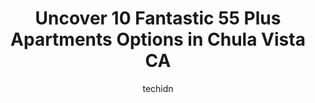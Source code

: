 ---
layout: ampstory
image: https://i0.wp.com/www.depkes.org/wp-content/uploads/2023/06/55-plus-apartments-0-in-chula-vista-ca-1685858958.jpeg?resize=640,853
author: techidn
featured: false
description: Discover the impressive array of 55 Plus Apartments options in Chula Vista CA, where you can find 10 of the largest 55 Plus Apartments establishments in the area. From renowned classics to h
title: Uncover 10 Fantastic 55 Plus Apartments Options in Chula Vista CA
cover:
   title: Uncover 10 Fantastic 55 Plus Apartments Options in Chula Vista CA
   subtitle: Rickpate
   background: https://www.depkes.org/wp-content/uploads/2023/06/55-plus-apartments-0-in-chula-vista-ca-1685858958.jpeg

pages: 
 - layout: thirds
   top: <h1>#1 Pacific Pointe Senior Apartments</h1>
   bottom: "<p>We needed a place for my brother-in-law who has quickly deteriorated in health. However, hes still at the point where he is stubbornly self sufficient. If you or your lo</p>"
   background: https://www.depkes.org/wp-content/uploads/2023/06/55-plus-apartments-1-in-chula-vista-ca-1685858959.jpeg
   backgroundblur: true
 - layout: thirds
   top: <h1>#2 Congregational Tower</h1>
   bottom: "<p>I lived here with my husband in 1912-1916 we where so happy here since than we came back to California and now waiting on the waiting list because I  really enjoy during </p>"
   background: https://www.depkes.org/wp-content/uploads/2023/06/55-plus-apartments-2-in-chula-vista-ca-1685858959.jpeg
   cta:
      link: https://www.depkes.org/blog/uncover-10-fantastic-55-plus-apartments-options-in-chula-vista-ca/
      text: Uncover 10 Fantastic 55 Plus Apartments Options in Chula Vista CA
 - layout: thirds
   top: <h1>#3 Hacienda Mobile Estates - A 55+ Community</h1>
   bottom: "<p>502 Anita St, Chula Vista, CA 91911, United States</p>"
   background: https://www.depkes.org/wp-content/uploads/2023/06/55-plus-apartments-3-in-chula-vista-ca-1685858960.jpeg
   cta:
      link: https://www.depkes.org/blog/uncover-10-fantastic-55-plus-apartments-options-in-chula-vista-ca/
      text: Uncover 10 Fantastic 55 Plus Apartments Options in Chula Vista CA
 - layout: thirds
   top: <h1>#4 Fredericka Manor Retirement Community in Chula Vista</h1>
   bottom: "<p>183 3rd Ave, Chula Vista, CA 91910, United States</p>"
   background: https://images.unsplash.com/photo-1509114397022-ed747cca3f65?ixlib=rb-4.0.3&ixid=MnwxMjA3fDB8MHxwaG90by1wYWdlfHx8fGVufDB8fHx8&auto=format&fit=crop&w=640&h=853&q=80
   cta:
      link: https://www.depkes.org/blog/uncover-10-fantastic-55-plus-apartments-options-in-chula-vista-ca/
      text: Uncover 10 Fantastic 55 Plus Apartments Options in Chula Vista CA
 - layout: thirds
   top: <h1>#5 Sunrose Apartments</h1>
   bottom: "<p>1325 Santa Rita E, Chula Vista, CA 91913, United States</p>"
   background: https://images.unsplash.com/photo-1615749413727-825b59a857b5?ixlib=rb-4.0.3&ixid=MnwxMjA3fDB8MHxwaG90by1wYWdlfHx8fGVufDB8fHx8&auto=format&fit=crop&w=640&h=853&q=80
   cta:
      link: https://www.depkes.org/blog/uncover-10-fantastic-55-plus-apartments-options-in-chula-vista-ca/
      text: Uncover 10 Fantastic 55 Plus Apartments Options in Chula Vista CA
 - layout: thirds
   top: <h1>#6 Canterbury Court Senior Apartments</h1>
   bottom: "<p>336 C St, Chula Vista, CA 91910, United States</p>"
   background: https://images.unsplash.com/photo-1515405295579-ba7b45403062?ixlib=rb-4.0.3&ixid=MnwxMjA3fDB8MHxwaG90by1wYWdlfHx8fGVufDB8fHx8&auto=format&fit=crop&w=640&h=853&q=80
   cta:
      link: https://www.depkes.org/blog/uncover-10-fantastic-55-plus-apartments-options-in-chula-vista-ca/
      text: Uncover 10 Fantastic 55 Plus Apartments Options in Chula Vista CA
 - layout: thirds
   top: <h1>#7 Pacifica Senior Living Bonita</h1>
   bottom: "<p>3434 Bonita Rd, Chula Vista, CA 91910, United States</p>"
   background: https://images.unsplash.com/photo-1462556791646-c201b8241a94?ixlib=rb-4.0.3&ixid=MnwxMjA3fDB8MHxwaG90by1wYWdlfHx8fGVufDB8fHx8&auto=format&fit=crop&w=640&h=853&q=80
   cta:
      link: https://www.depkes.org/blog/uncover-10-fantastic-55-plus-apartments-options-in-chula-vista-ca/
      text: Uncover 10 Fantastic 55 Plus Apartments Options in Chula Vista CA
 - layout: thirds
   middle: Continue reading...
   background: https://images.unsplash.com/photo-1489694553447-4c9339da310d?ixlib=rb-4.0.3&ixid=MnwxMjA3fDB8MHxwaG90by1wYWdlfHx8fGVufDB8fHx8&auto=format&fit=crop&w=640&h=853&q=80
   cta:
      link: https://www.depkes.org/blog/uncover-10-fantastic-55-plus-apartments-options-in-chula-vista-ca/
      text: Uncover 10 Fantastic 55 Plus Apartments Options in Chula Vista CA
      
---